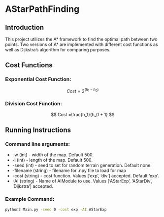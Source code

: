 # AStarPathFinding

## Introduction

This project utilizes the A* framework to find the optimal path between two points. Two versions of A* are implemented with different cost functions as well as Dijkstra’s algorithm for comparing purposes.

## Cost Functions

### Exponential Cost Function:

$$
Cost = 2^{(h_1-h_0)}
$$

### Division Cost Function:

$$
Cost =\frac{h_1}{h_0 + 1}
$$

## Running Instructions

### Command line arguments:

- -w (int) - width of the map. Default 500.
- -l (int) - length of the map. Default 500.
- -seed (int) - seed to set for random terrain generation. Default none.
- -filename (string) - filename for .npy file to load for map
- -cost (string) - cost function. Values [‘exp’, ‘div’] accepted. Default ‘exp’.
- -AI (string) - Name of AIModule to use. Values [‘AStarExp’, ‘AStarDiv’, ‘Dijkstra’] accepted.

### Example Command:

```bash
python3 Main.py -seed 0 -cost exp -AI AStarExp
```
